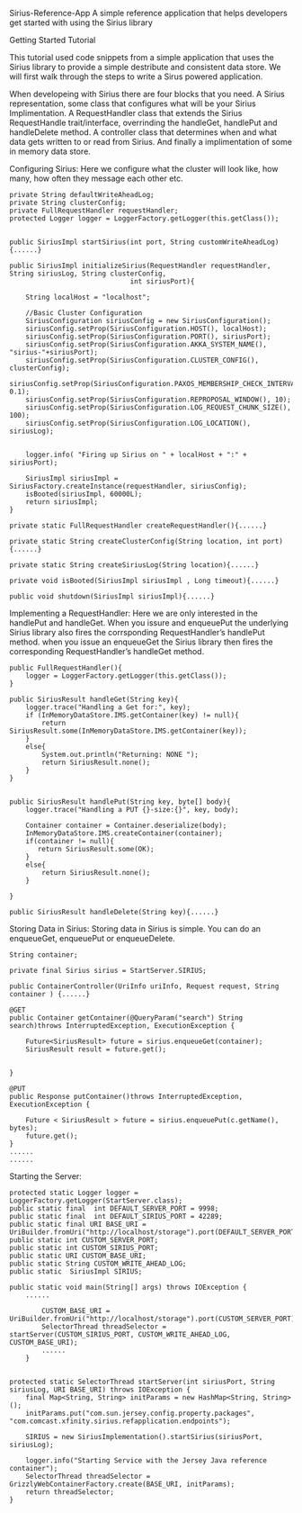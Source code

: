 Sirius-Reference-App
A simple reference application that helps developers get started with using the Sirius library


Getting Started Tutorial

This tutorial used code snippets from a simple application that uses the Sirius library to provide
a simple destribute and consistent data store. We will first walk through the steps to write a Sirus powered application.

When developeing with Sirius there are four blocks that you need. A Sirius representation, some class
that configures what will be your Sirius Implimentation. A RequestHandler class that extends the Sirius
RequestHandle trait/interface, overrinding the handleGet, handlePut and handleDelete method. A controller
class that determines when and what data gets written to or read from Sirius. And finally a implimentation
of some in memory data store.

Configuring Sirius: Here we configure what the cluster will look like, how many, how often they message
each other etc.



    private String defaultWriteAheadLog;
    private String clusterConfig;
    private FullRequestHandler requestHandler;
    protected Logger logger = LoggerFactory.getLogger(this.getClass());


    public SiriusImpl startSirius(int port, String customWriteAheadLog){......}
    
    public SiriusImpl initializeSirius(RequestHandler requestHandler, String siriusLog, String clusterConfig,
                                  int siriusPort){

        String localHost = "localhost";

        //Basic Cluster Configuration
        SiriusConfiguration siriusConfig = new SiriusConfiguration();
        siriusConfig.setProp(SiriusConfiguration.HOST(), localHost);
        siriusConfig.setProp(SiriusConfiguration.PORT(), siriusPort);
        siriusConfig.setProp(SiriusConfiguration.AKKA_SYSTEM_NAME(), "sirius-"+siriusPort);
        siriusConfig.setProp(SiriusConfiguration.CLUSTER_CONFIG(), clusterConfig);
        siriusConfig.setProp(SiriusConfiguration.PAXOS_MEMBERSHIP_CHECK_INTERVAL(), 0.1);
        siriusConfig.setProp(SiriusConfiguration.REPROPOSAL_WINDOW(), 10);
        siriusConfig.setProp(SiriusConfiguration.LOG_REQUEST_CHUNK_SIZE(), 100);
        siriusConfig.setProp(SiriusConfiguration.LOG_LOCATION(), siriusLog);


        logger.info( "Firing up Sirius on " + localHost + ":" + siriusPort);

        SiriusImpl siriusImpl = SiriusFactory.createInstance(requestHandler, siriusConfig);
        isBooted(siriusImpl, 60000L);
        return siriusImpl;
    }

    private static FullRequestHandler createRequestHandler(){......}

    private static String createClusterConfig(String location, int port){......}

    private static String createSiriusLog(String location){......}

    private void isBooted(SiriusImpl siriusImpl , Long timeout){......}

    public void shutdown(SiriusImpl siriusImpl){......}


Implementing a RequestHandler: Here we are only interested in the handlePut and handleGet. When you 
issure and enqueuePut the underlying Sirius library also fires the corrsponding RequestHandler’s handlePut
method. when you issue an enqueueGet the Sirius library then fires the corresponding RequestHandler’s 
handleGet method.

    public FullRequestHandler(){
        logger = LoggerFactory.getLogger(this.getClass());
    }
    
    public SiriusResult handleGet(String key){
        logger.trace("Handling a Get for:", key);
        if (InMemoryDataStore.IMS.getContainer(key) != null){
            return SiriusResult.some(InMemoryDataStore.IMS.getContainer(key));
        }
        else{
            System.out.println("Returning: NONE ");
            return SiriusResult.none();
        }
    }

   
    public SiriusResult handlePut(String key, byte[] body){
        logger.trace("Handling a PUT {}-size:{}", key, body);

        Container container = Container.deserialize(body);
        InMemoryDataStore.IMS.createContainer(container);
        if(container != null){
           return SiriusResult.some(OK);
        }
        else{
            return SiriusResult.none();
        }

    }

    public SiriusResult handleDelete(String key){......}


Storing Data in Sirius: Storing data in Sirius is simple. You can do an enqueueGet, enqueuePut or enqueueDelete.

    String container;

    private final Sirius sirius = StartServer.SIRIUS;

    public ContainerController(UriInfo uriInfo, Request request, String container ) {......}
    
    @GET
    public Container getContainer(@QueryParam("search") String search)throws InterruptedException, ExecutionException {

        Future<SiriusResult> future = sirius.enqueueGet(container);
        SiriusResult result = future.get();

       
    }

    @PUT
    public Response putContainer()throws InterruptedException, ExecutionException {
    
        Future < SiriusResult > future = sirius.enqueuePut(c.getName(), bytes);
        future.get();
    }
    ......
    ......
    

Starting the Server:

    protected static Logger logger = LoggerFactory.getLogger(StartServer.class);
    public static final  int DEFAULT_SERVER_PORT = 9998;
    public static final  int DEFAULT_SIRIUS_PORT = 42289;
    public static final URI BASE_URI = UriBuilder.fromUri("http://localhost/storage").port(DEFAULT_SERVER_PORT).build();
    public static int CUSTOM_SERVER_PORT;
    public static int CUSTOM_SIRIUS_PORT;
    public static URI CUSTOM_BASE_URI;
    public static String CUSTOM_WRITE_AHEAD_LOG;
    public static  SiriusImpl SIRIUS;

    public static void main(String[] args) throws IOException {
        ......

            CUSTOM_BASE_URI = UriBuilder.fromUri("http://localhost/storage").port(CUSTOM_SERVER_PORT).build();
            SelectorThread threadSelector = startServer(CUSTOM_SIRIUS_PORT, CUSTOM_WRITE_AHEAD_LOG, CUSTOM_BASE_URI);
            ......
        }
        
    
    protected static SelectorThread startServer(int siriusPort, String siriusLog, URI BASE_URI) throws IOException {
        final Map<String, String> initParams = new HashMap<String, String>();
        initParams.put("com.sun.jersey.config.property.packages", "com.comcast.xfinity.sirius.refapplication.endpoints");

        SIRIUS = new SiriusImplementation().startSirius(siriusPort, siriusLog);

        logger.info("Starting Service with the Jersey Java reference container");
        SelectorThread threadSelector = GrizzlyWebContainerFactory.create(BASE_URI, initParams);
        return threadSelector;
    }
